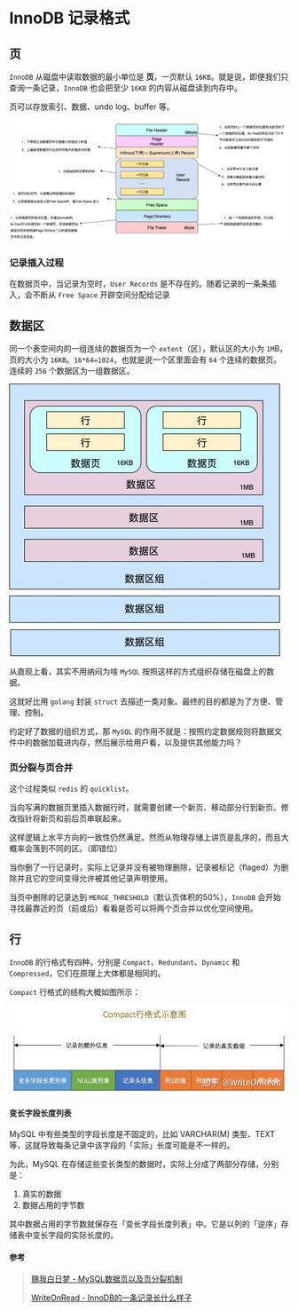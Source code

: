 # InnoDB 记录格式



## 页

`InnoDB` 从磁盘中读取数据的最小单位是 **页**，一页默认 `16KB`。就是说，即便我们只查询一条记录，`InnoDB` 也会把至少 `16KB` 的内容从磁盘读到内存中。

页可以存放索引、数据、undo log、buffer 等。



![img](assets/1496926-20201126113029931-1621355504.png)





### 记录插入过程

在数据页中，当记录为空时，`User Records` 是不存在的。随着记录的一条条插入，会不断从 `Free Space` 开辟空间分配给记录





## 数据区

同一个表空间内的一组连续的数据页为一个 `extent`（区），默认区的大小为 `1M`B，页的大小为 `16KB`。`16*64=1024`，也就是说一个区里面会有 `64` 个连续的数据页。连续的 `256` 个数据区为一组数据区。

![img](assets/1496926-20201126113030834-1060222235.jpg)

从直观上看，其实不用纳闷为啥 `MySQL` 按照这样的方式组织存储在磁盘上的数据。

这就好比用 `golang` 封装 `struct` 去描述一类对象。最终的目的都是为了方便、管理、控制。

约定好了数据的组织方式，那 `MySQL` 的作用不就是：按照约定数据规则将数据文件中的数据加载进内存，然后展示给用户看，以及提供其他能力吗？





### 页分裂与页合并

这个过程类似 `redis` 的 `quicklist`。

当向写满的数据页里插入数据行时，就需要创建一个新页、移动部分行到新页、修改指针将新页和前后页串联起来。

这样逻辑上水平方向的一致性仍然满足。然而从物理存储上讲页是乱序的，而且大概率会落到不同的区。（即错位）



当你删了一行记录时，实际上记录并没有被物理删除，记录被标记（flaged）为删除并且它的空间变得允许被其他记录声明使用。

当页中删除的记录达到 `MERGE_THRESHOLD`（默认页体积的50%），`InnoDB` 会开始寻找最靠近的页（前或后）看看是否可以将两个页合并以优化空间使用。





## 行

`InnoDB` 的行格式有四种，分别是 `Compact`、`Redundant`、`Dynamic` 和 `Compressed`，它们在原理上大体都是相同的。

`Compact` 行格式的结构大概如图所示：

![img](assets/v2-e1d54b47419e9a7fc1223c58f6e1d4e3_720w.jpg)



#### 变长字段长度列表

MySQL 中有些类型的字段长度是不固定的，比如 VARCHAR(M) 类型、TEXT 等，这就导致每条记录中该字段的「实际」长度可能是不一样的。

为此，MySQL 在存储这些变长类型的数据时，实际上分成了两部分存储，分别是：

1. 真实的数据
2. 数据占用的字节数

其中数据占用的字节数就保存在「变长字段长度列表」中。它是以列的「逆序」存储表中变长字段的实际长度的。









#### 参考

> [赐我白日梦 - MySQL数据页以及页分裂机制](https://www.cnblogs.com/ZhuChangwu/p/14041410.html)
> 
> [WriteOnRead - InnoDB的一条记录长什么样子](https://zhuanlan.zhihu.com/p/147387036)

